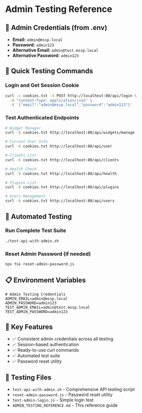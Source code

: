 # Admin Testing Reference

## 🔑 Admin Credentials (from .env)

- **Email:** `admin@mssp.local`
- **Password:** `admin123`
- **Alternative Email:** `admin@test.mssp.local`
- **Alternative Password:** `admin123`

## 🧪 Quick Testing Commands

### Login and Get Session Cookie
```bash
curl -c cookies.txt -X POST http://localhost:80/api/login \
  -H "Content-Type: application/json" \
  -d '{"email":"admin@mssp.local","password":"admin123"}'
```

### Test Authenticated Endpoints
```bash
# Widget Manager
curl -b cookies.txt http://localhost:80/api/widgets/manage

# Current User Info
curl -b cookies.txt http://localhost:80/api/user

# Clients List
curl -b cookies.txt http://localhost:80/api/clients

# Health Check
curl -b cookies.txt http://localhost:80/api/health

# Plugins List
curl -b cookies.txt http://localhost:80/api/plugins

# Users Management
curl -b cookies.txt http://localhost:80/api/users
```

## 🚀 Automated Testing

### Run Complete Test Suite
```bash
./test-api-with-admin.sh
```

### Reset Admin Password (if needed)
```bash
npx tsx reset-admin-password.js
```

## 📋 Environment Variables

```env
# Admin Testing Credentials
ADMIN_EMAIL=admin@mssp.local
ADMIN_PASSWORD=admin123
TEST_ADMIN_EMAIL=admin@test.mssp.local
TEST_ADMIN_PASSWORD=admin123
```

## 🎯 Key Features

- ✅ Consistent admin credentials across all testing
- ✅ Session-based authentication
- ✅ Ready-to-use curl commands
- ✅ Automated test suite
- ✅ Password reset utility

## 📁 Testing Files

- `test-api-with-admin.sh` - Comprehensive API testing script
- `reset-admin-password.js` - Password reset utility
- `test-admin-login.js` - Simple login test
- `ADMIN_TESTING_REFERENCE.md` - This reference guide 